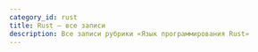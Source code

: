 ```yaml
---
category_id: rust
title: Rust — все записи
description: Все записи рубрики «Язык программирования Rust»
---
```

